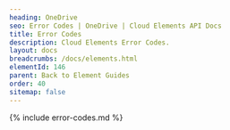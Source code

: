 ```yaml
---
heading: OneDrive
seo: Error Codes | OneDrive | Cloud Elements API Docs
title: Error Codes
description: Cloud Elements Error Codes.
layout: docs
breadcrumbs: /docs/elements.html
elementId: 146
parent: Back to Element Guides
order: 40
sitemap: false
---
```


{% include error-codes.md %}
